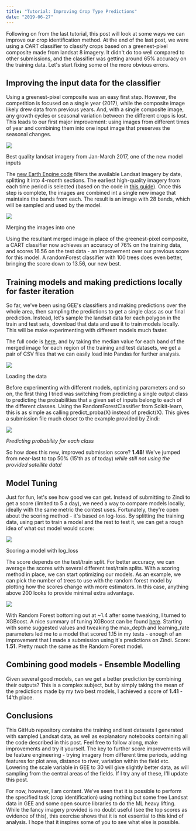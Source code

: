 ```yaml
---
title: "Tutorial: Improving Crop Type Predictions"
date: "2019-06-27"
---
```


Following on from the last tutorial, this post will look at some ways we can improve our crop identification method. At the end of the last post, we were using a CART classifier to classify crops based on a greenest-pixel composite made from landsat 8 imagery. It didn't do too well compared to other submissions, and the classifier was getting around 65% accuracy on the training data. Let's start fixing some of the more obvious errors.

## Improving the input data for the classifier

Using a greenest-pixel composite was an easy first step. However, the competition is focused on a single year (2017), while the composite image likely drew data from previous years. And, with a single composite image, any growth cycles or seasonal variation between the different crops is lost. This leads to our first major improvement: using images from different times of year and combining them into one input image that preserves the seasonal changes.

![](https://datasciencecastnethome.files.wordpress.com/2019/06/screenshot-from-2019-06-26-18-05-43.png)

Best quality landsat imagery from Jan-March 2017, one of the new model inputs

The [new Earth Engine code](https://code.earthengine.google.com/563621fb2a09a2682672541f6af1c228) filters the available Landsat imagery by date, splitting it into 4-month sections. The earliest high-quality imagery from each time period is selected (based on the code in [this guide](https://developers.google.com/earth-engine/ic_composite_mosaic)). Once this step is complete, the images are combined int a single new image that maintains the bands from each. The result is an image with 28 bands, which will be sampled and used by the model.

![](https://datasciencecastnethome.files.wordpress.com/2019/06/screenshot-from-2019-06-26-18-10-46.png)

Merging the images into one

Using the resultant merged image in place of the greenest-pixel composite, a CART classifier now achieves an accuracy of 76% on the training data, and scores 16.56 on the test data - an improvement over our previous score for this model. A randomForest classifier with 100 trees does even better, bringing the score down to 13.56, our new best.

## Training models and making predictions locally for faster iteration

So far, we've been using GEE's classifiers and making predictions over the whole area, then sampling the predictions to get a single class as our final prediction. Instead, let's sample the landsat data for each polygon in the train and test sets, download that data and use it to train models locally. This will be make experimenting with different models much faster.

The full code is [here](https://code.earthengine.google.com/953e305ff85af75a94ccabc7e9c0c829), and by taking the median value for each band of the merged image for each region of the training and test datasets, we get a pair of CSV files that we can easily load into Pandas for further analysis.

![](https://datasciencecastnethome.files.wordpress.com/2019/06/screenshot-from-2019-06-26-19-27-47.png)

Loading the data

Before experimenting with different models, optimizing parameters and so on, the first thing I tried was switching from predicting a single output class to predicting the probabilities that a given set of inputs belong to each of the different classes. Using the RandomForestClassifier from Scikit-learn, this is as simple as calling predict\_proba(X) instead of predict(X). This gives a submission file much closer to the example provided by Zindi:

![](https://datasciencecastnethome.files.wordpress.com/2019/06/screenshot-from-2019-06-27-07-53-52.png)

_Predicting probability for each class_

So how does this new, improved submission score? **1.48**! We've jumped from near-last to top 50% (15'th as of today) _while still not using the provided satellite data!_

## Model Tuning

Just for fun, let's see how good we can get. Instead of submitting to Zindi to get a score (limited to 5 a day), we need a way to compare models locally, ideally with the same metric the contest uses. Fortunately, they're open about the scoring method - it's based on log-loss. By splitting the training data, using part to train a model and the rest to test it, we can get a rough idea of what out model would score:

![](https://datasciencecastnethome.files.wordpress.com/2019/06/screenshot-from-2019-06-27-08-01-35.png)

Scoring a model with log\_loss

The score depends on the test/train split. For better accuracy, we can average the scores with several different test/train splits. With a scoring method in place, we can start optimizing our models. As an example, we can pick the number of trees to use with the random forest model by plotting how the scores change with more estimators. In this case, anything above 200 looks to provide minimal extra advantage.

![](https://datasciencecastnethome.files.wordpress.com/2019/06/rf_n_trees.png)

With Random Forest bottoming out at ~1.4 after some tweaking, I turned to XGBoost. A nice summary of tuning XGBoost can be found [here](https://towardsdatascience.com/fine-tuning-xgboost-in-python-like-a-boss-b4543ed8b1e). Starting with some suggested values and tweaking the max\_depth and learning\_rate parameters led me to a model that scored 1.15 in my tests - enough of an improvement that I made a submission using it's predictions on Zindi. Score: **1.51**. Pretty much the same as the Random Forest model.

## Combining good models - Ensemble Modelling

Given several good models, can we get a better prediction by combining their outputs? This is a complex subject, but by simply taking the mean of the predictions made by my two best models, I achieved a score of **1.41** - 14'th place.

## Conclusions

This GitHub repository contains the training and test datasets I generated with sampled Landsat data, as well as explanatory notebooks containing all the code described in this post. Feel free to follow along, make improvements and try it yourself. The key to further score improvements will be feature engineering - trying imagery from different time periods, adding features for plot area, distance to river, variation within the field etc. Lowering the scale variable in GEE to 30 will give slightly better data, as will sampling from the central areas of the fields. If I try any of these, I'll update this post.

For now, however, I am content. We've seen that it is possible to perform the specified task (crop identification) using nothing but some free Landsat data in GEE and some open source libraries to do the ML heavy lifting. While the fancy imagery provided is no doubt useful (see the top scores as evidence of this), this exercise shows that it is not essential to this kind of analysis. I hope that it inspires some of you to see what else is possible.
